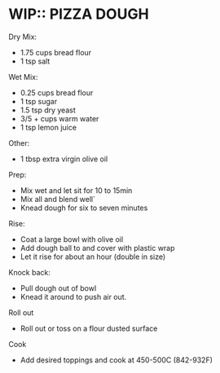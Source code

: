 WIP:: PIZZA DOUGH
================================================================================
Dry Mix:
- 1.75 cups bread flour
- 1 tsp salt

Wet Mix:
- 0.25 cups bread flour
- 1 tsp sugar
- 1.5 tsp dry yeast
- 3/5 + cups warm water
- 1 tsp lemon juice

Other:
- 1 tbsp extra virgin olive oil

Prep:
- Mix wet and let sit for 10 to 15min
- Mix all and blend well`
- Knead dough for six to seven minutes

Rise:
- Coat a large bowl with olive oil
- Add dough ball to and cover with plastic wrap
- Let it rise for about an hour (double in size)

Knock back:
- Pull dough out of bowl
- Knead it around to push air out.

Roll out
- Roll out or toss on a flour dusted surface

Cook
- Add desired toppings and cook at 450-500C (842-932F)

